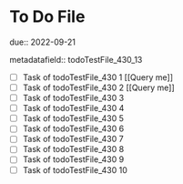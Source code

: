 # To Do File

due:: 2022-09-21

metadatafield:: todoTestFile_430_13

- [ ] Task of todoTestFile_430 1 [[Query me]]
- [ ] Task of todoTestFile_430 2 [[Query me]]
- [ ] Task of todoTestFile_430 3
- [ ] Task of todoTestFile_430 4
- [ ] Task of todoTestFile_430 5
- [ ] Task of todoTestFile_430 6
- [ ] Task of todoTestFile_430 7
- [ ] Task of todoTestFile_430 8
- [ ] Task of todoTestFile_430 9
- [ ] Task of todoTestFile_430 10